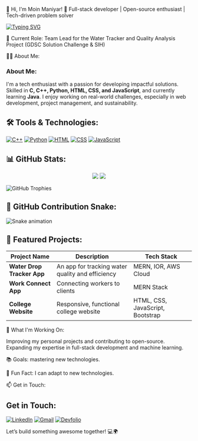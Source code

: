 👋 Hi, I'm Moin Maniyar! 🚀 Full-stack developer | Open-source enthusiast | Tech-driven problem solver

[![Typing SVG](https://readme-typing-svg.demolab.com?font=Fira+Code&weight=500&pause=1000&center=true&width=435&lines=Hi+There!+I'm+Moin+Maniyar!;Full-Stack+Developer;Tech+Enthusiast;Open-source+Contributor)](https://git.io/typing-svg)


🔭 Current Role: Team Lead for the Water Tracker and Quality Analysis Project (GDSC Solution Challenge & SIH)

👨‍💻 About Me:

### About Me:
I'm a tech enthusiast with a passion for developing impactful solutions. Skilled in **C, C++, Python, HTML, CSS, and JavaScript**, and currently learning **Java**. I enjoy working on real-world challenges, especially in web development, project management, and sustainability.


## 🛠 Tools & Technologies:
[![C++](https://img.shields.io/badge/C++-00599C?logo=cplusplus&logoColor=white)](#)
[![Python](https://img.shields.io/badge/Python-3776AB?logo=python&logoColor=white)](#)
[![HTML](https://img.shields.io/badge/HTML-E34F26?logo=html5&logoColor=white)](#)
[![CSS](https://img.shields.io/badge/CSS-1572B6?logo=css3&logoColor=white)](#)
[![JavaScript](https://img.shields.io/badge/JavaScript-F7DF1E?logo=javascript&logoColor=black)](#)



## 📊 GitHub Stats:
<p align="center">
  <img src="https://github-readme-stats.vercel.app/api?username=MoinManiyar786&show_icons=true&theme=tokyonight" />
  <img src="https://github-readme-streak-stats.herokuapp.com/?user=MoinManiyar786&theme=tokyonight" />
</p>

![GitHub Trophies](https://github-profile-trophy.vercel.app/?username=MoinManiyar786&theme=tokyonight&no-frame=true&row=1&column=3)

## 🐍 GitHub Contribution Snake:
![Snake animation](https://github.com/MoinManiyar786/MoinManiyar786/blob/output/github-contribution-grid-snake.svg)

## 🚀 Featured Projects:
| Project Name            | Description                                      | Tech Stack                  |
|-------------------------|--------------------------------------------------|-----------------------------|
| **Water Drop Tracker App** | An app for tracking water quality and efficiency | MERN, IOR, AWS Cloud         |
| **Work Connect App**      | Connecting workers to clients                   | MERN Stack                  |
| **College Website**       | Responsive, functional college website          | HTML, CSS, JavaScript, Bootstrap |







🚀 What I'm Working On:

Improving my personal projects and contributing to open-source.
Expanding my expertise in full-stack development and machine learning.

📚 Goals:
mastering new technologies.

🌱 Fun Fact: I can adapt to new technologies.

📫 Get in Touch:

## Get in Touch:

[![LinkedIn](https://img.shields.io/badge/LinkedIn-0A66C2?style=for-the-badge&logo=linkedin&logoColor=white)](https://www.linkedin.com/in/moin-maniyar-358399320/)
[![Gmail](https://img.shields.io/badge/Gmail-D14836?style=for-the-badge&logo=gmail&logoColor=white)](mailto:moinraza313786@gmail.com)
[![Devfolio](https://img.shields.io/badge/Devfolio-2C3539?style=for-the-badge&logo=dev&logoColor=white)](https://devfolio.co/@Mohammad_Moin)



Let’s build something awesome together! 💻🌍

